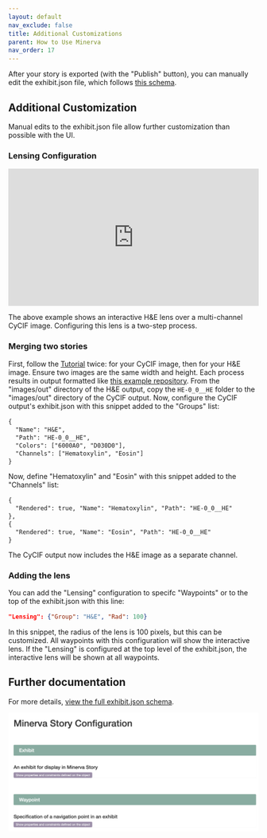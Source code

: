 ```yaml
---
layout: default
nav_exclude: false
title: Additional Customizations
parent: How to Use Minerva
nav_order: 17
---
```

After your story is exported (with the "Publish" button), you can manually edit the exhibit.json file, which follows [this schema](https://labsyspharm.github.io/minerva-story/json-schema/exhibit/build/).

## Additional Customization

Manual edits to the exhibit.json file allow further customization than possible with the UI.

### Lensing Configuration

<div style="padding:54.79% 0 0 0;position:relative;"><iframe src="https://player.vimeo.com/video/871934988?badge=0&amp;autopause=0&amp;quality_selector=1&amp;progress_bar=1&amp;player_id=0&amp;app_id=58479" frameborder="0" allow="autoplay; fullscreen; picture-in-picture" style="position:absolute;top:0;left:0;width:100%;height:100%;" title="Minerva H&amp;E lensing &amp; fade feature"></iframe></div><script src="https://player.vimeo.com/api/player.js"></script>

The above example shows an interactive H&E lens over a multi-channel CyCIF image. Configuring this lens is a two-step process.

### Merging two stories

First, follow the [Tutorial](./tutorial.html) twice: for your CyCIF image, then for your H&E image. Ensure two images are the same width and height. Each process results in output formatted like [this example repository](https://github.com/thejohnhoffer/minerva-story-template/). From the "images/out" directory of the H&E output, copy the `HE-0_0__HE` folder to the "images/out" directory of the CyCIF output. Now, configure the CyCIF output's exhibit.json with this snippet added to the "Groups" list:

```
{
  "Name": "H&E",
  "Path": "HE-0_0__HE",
  "Colors": ["6000A0", "D030D0"],
  "Channels": ["Hematoxylin", "Eosin"]
}
```

Now, define "Hematoxylin" and "Eosin" with this snippet added to the "Channels" list:

```
{
  "Rendered": true, "Name": "Hematoxylin", "Path": "HE-0_0__HE"
},
{
  "Rendered": true, "Name": "Eosin", "Path": "HE-0_0__HE"
}
```

The CyCIF output now includes the H&E image as a separate channel.

### Adding the lens

You can add the "Lensing" configuration to specifc "Waypoints" or to the top of the exhibit.json with this line:

```json
"Lensing": {"Group": "H&E", "Rad": 100}
```

In this snippet, the radius of the lens is 100 pixels, but this can be customized. All waypoints with this configuration will show the interactive lens. If the "Lensing" is configured at the top level of the exhibit.json, the interactive lens will be shown at all waypoints.

## Further documentation

For more details, [view the full exhibit.json schema](https://labsyspharm.github.io/minerva-story/json-schema/exhibit/build).

<a href="https://labsyspharm.github.io/minerva-story/json-schema/exhibit/build">
  <img src="../images/json-schema-overview.png" width="600"/>
</a>
